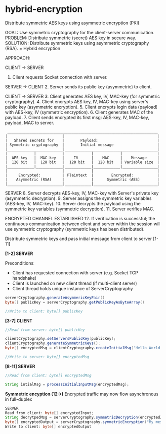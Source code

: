 # hybrid-encryption
Distribute symmetric AES keys using asymmetric encryption (PKI)

GOAL:     Use symmetric cryptography for the client-server communication.
PROBLEM:  Distribute symmetric (secret) AES key in secure way.
SOLUTION: Distribute symmetric keys using asymmetric cryptography (RSA).
          = Hybrid encryption

APPROACH:


CLIENT -> SERVER
1. Client requests Socket connection with server.

SERVER -> CLIENT
2. Server sends its public key (asymmetric) to client.

CLIENT -> SERVER
3. Client generates AES key, IV, MAC-key (for symmetric cryptography).
4. Client encrypts AES key, IV, MAC-key using server's public key (asymmetric encryption).
5. Client encrypts login data (payload) with AES-key, IV (symmetric encryption).
6. Client generates MAC of the payload.
7. Client sends encrypted its first msg: AES-key, IV, MAC-key, payload, MAC to server.
``` 
 ____________________________________________________________________
|                         |                                          |
|   Shared secrets for    |       Payload:                           |
| Symmetric cryptography  |       Initial message                    |
|_________________________|__________________________________________|
|            |            |            |            |                |
|  AES-key   |  MAC-key   |    IV      |    MAC     |    Message     |
|  128 bit   |  128 bit   |  128 bit   |  128 bit   | Variable size  |
|____________|____________|____________|____________|________________|
|                         |            |                             |
|     Encrypted:          | Plaintext  |        Encrypted:           |
|    Asymmetric (RSA)     |            |      Symmetric (AES)        |
|_________________________|____________|_____________________________|
```
SERVER
8. Server decrypts AES-key, IV, MAC-key with Server's private key (asymmetric decryption).
9. Server assigns the symmetric key variables (AES-key, IV, MAC-key).
10. Server decrypts the payload using the symmetric key variables (symmetric decryption).
11. Server verifies MAC.

ENCRYPTED CHANNEL ESTABLISHED
12. If verification is successful; the continuous communication between client and server
within the session will use symmetric cryptography (symmetric keys has been distributed).


Distribute symmetric keys and pass initial message from client to server [1-11]


**[1-2] SERVER**

Preconditions: 
- Client has requested connection with server (e.g. Socket TCP handshake)
- Client is launched on new client thread (if multi-client server)
- Client thread holds unique instance of ServerCryptography
```java
serverCryptography.generateAsymmericKeyPair()
byte[] publicKey = serverCryptography.getPublicKeyAsByteArray()

//Write to client: byte[] publicKey
```

**[3-7] CLIENT**
```java
//Read from server: byte[] publicKey

clientCryptography.setServersPublicKey(publicKey);
clientCryptography.generateSymmetricKeys();
byte[] encryptedMsg = clientCryptography.createInitialMsg("Hello World!");

//Write to server: byte[] encryptedMsg
```

**[8-11] SERVER**


```java
//Read from client: byte[] encryptedMsg

String intialMsg = processInitialInputMsg(encryptedMsg);
```

**Symmetric encyption (12->)**
Encrypted traffic may now flow asynchronous in full-duplex

```java
SERVER
Read from client: byte[] encryptedInput;
String decrytpedMsg = serverCryptography.symmetricDecryption(encryptedInput);
byte[] encryptedOutput = serverCryptography.symmetricEncryption("My message");
Write to client: byte[] encryptedOutput

```
